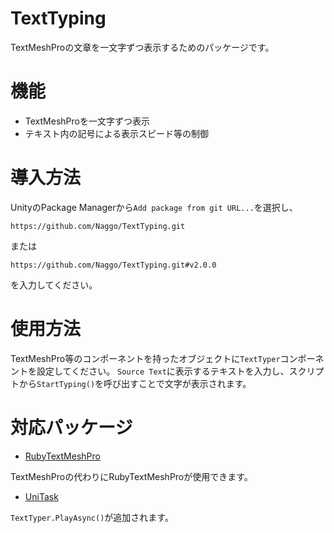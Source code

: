 # TextTyping

TextMeshProの文章を一文字ずつ表示するためのパッケージです。


# 機能

* TextMeshProを一文字ずつ表示
* テキスト内の記号による表示スピード等の制御


# 導入方法

UnityのPackage Managerから`Add package from git URL...`を選択し、
```
https://github.com/Naggo/TextTyping.git
```
または
```
https://github.com/Naggo/TextTyping.git#v2.0.0
```
を入力してください。


# 使用方法

TextMeshPro等のコンポーネントを持ったオブジェクトに`TextTyper`コンポーネントを設定してください。
`Source Text`に表示するテキストを入力し、スクリプトから`StartTyping()`を呼び出すことで文字が表示されます。


# 対応パッケージ

* [RubyTextMeshPro](https://github.com/jp-netsis/RubyTextMeshPro)

TextMeshProの代わりにRubyTextMeshProが使用できます。
  
* [UniTask](https://github.com/Cysharp/UniTask)

`TextTyper.PlayAsync()`が追加されます。
